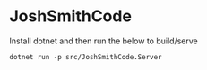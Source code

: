 # JoshSmithCode

Install dotnet and then run the below to build/serve

`dotnet run -p src/JoshSmithCode.Server`
